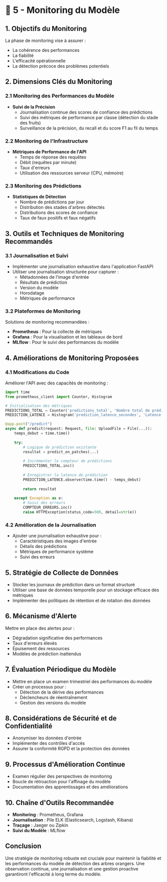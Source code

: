 # 📡 5 - Monitoring du Modèle

## 1. Objectifs du Monitoring
La phase de monitoring vise à assurer :
* La cohérence des performances
* La fiabilité
* L'efficacité opérationnelle
* La détection précoce des problèmes potentiels

## 2. Dimensions Clés du Monitoring

### 2.1 Monitoring des Performances du Modèle
* **Suivi de la Précision**
   * Journalisation continue des scores de confiance des prédictions
   * Suivi des métriques de performance par classe (détection du stade des fruits)
   * Surveillance de la précision, du recall et du score F1 au fil du temps

### 2.2 Monitoring de l'Infrastructure
* **Métriques de Performance de l'API**
   * Temps de réponse des requêtes
   * Débit (requêtes par minute)
   * Taux d'erreurs
   * Utilisation des ressources serveur (CPU, mémoire)

### 2.3 Monitoring des Prédictions
* **Statistiques de Détection**
   * Nombre de prédictions par jour
   * Distribution des stades d'arbres détectés
   * Distributions des scores de confiance
   * Taux de faux positifs et faux négatifs

## 3. Outils et Techniques de Monitoring Recommandés

### 3.1 Journalisation et Suivi
* Implémenter une journalisation exhaustive dans l'application FastAPI
* Utiliser une journalisation structurée pour capturer :
   * Métadonnées de l'image d'entrée
   * Résultats de prédiction
   * Version du modèle
   * Horodatage
   * Métriques de performance

### 3.2 Plateformes de Monitoring
Solutions de monitoring recommandées :
* **Prometheus** : Pour la collecte de métriques
* **Grafana** : Pour la visualisation et les tableaux de bord
* **MLflow** : Pour le suivi des performances du modèle

## 4. Améliorations de Monitoring Proposées

### 4.1 Modifications du Code
Améliorer l'API avec des capacités de monitoring :

```python
import time
from prometheus_client import Counter, Histogram

# Initialisation des métriques
PREDICTIONS_TOTAL = Counter('predictions_total', 'Nombre total de prédictions')
PREDICTION_LATENCE = Histogram('prediction_latence_secondes', 'Latence des requêtes de prédiction')

@app.post("/predict")
async def predict(request: Request, file: UploadFile = File(...)):
    temps_debut = time.time()
    
    try:
        # Logique de prédiction existante
        resultat = predict_on_patches(...)
        
        # Incrémenter le compteur de prédictions
        PREDICTIONS_TOTAL.inc()
        
        # Enregistrer la latence de prédiction
        PREDICTION_LATENCE.observe(time.time() - temps_debut)
        
        return resultat
    
    except Exception as e:
        # Suivi des erreurs
        COMPTEUR_ERREURS.inc()
        raise HTTPException(status_code=500, detail=str(e))
```

### 4.2 Amélioration de la Journalisation
* Ajouter une journalisation exhaustive pour :
   * Caractéristiques des images d'entrée
   * Détails des prédictions
   * Métriques de performance système
   * Suivi des erreurs

## 5. Stratégie de Collecte de Données
* Stocker les journaux de prédiction dans un format structuré
* Utiliser une base de données temporelle pour un stockage efficace des métriques
* Implémenter des politiques de rétention et de rotation des données

## 6. Mécanisme d'Alerte
Mettre en place des alertes pour :
* Dégradation significative des performances
* Taux d'erreurs élevés
* Épuisement des ressources
* Modèles de prédiction inattendus

## 7. Évaluation Périodique du Modèle
* Mettre en place un examen trimestriel des performances du modèle
* Créer un processus pour :
   * Détection de la dérive des performances
   * Déclencheurs de réentraînement
   * Gestion des versions du modèle

## 8. Considérations de Sécurité et de Confidentialité
* Anonymiser les données d'entrée
* Implémenter des contrôles d'accès
* Assurer la conformité RGPD et la protection des données

## 9. Processus d'Amélioration Continue
* Examen régulier des perspectives de monitoring
* Boucle de rétroaction pour l'affinage du modèle
* Documentation des apprentissages et des améliorations

## 10. Chaîne d'Outils Recommandée
* **Monitoring** : Prometheus, Grafana
* **Journalisation** : Pile ELK (Elasticsearch, Logstash, Kibana)
* **Traçage** : Jaeger ou Zipkin
* **Suivi du Modèle** : MLflow

## Conclusion
Une stratégie de monitoring robuste est cruciale pour maintenir la fiabilité et les performances du modèle de détection des arbres orangers. Une observation continue, une journalisation et une gestion proactive garantiront l'efficacité à long terme du modèle.